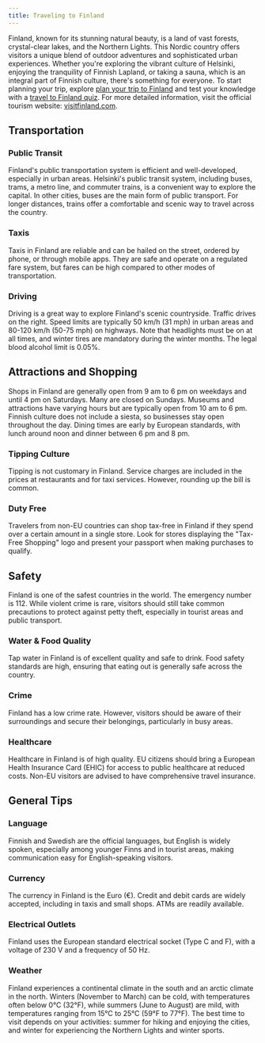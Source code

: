 ```yaml
---
title: Traveling to Finland
---
```


Finland, known for its stunning natural beauty, is a land of vast forests, crystal-clear lakes, and the Northern Lights. This Nordic country offers visitors a unique blend of outdoor adventures and sophisticated urban experiences. Whether you're exploring the vibrant culture of Helsinki, enjoying the tranquility of Finnish Lapland, or taking a sauna, which is an integral part of Finnish culture, there's something for everyone. To start planning your trip, explore [plan your trip to Finland](https://maps.tripomatic.com) and test your knowledge with a [travel to Finland quiz](https://faabul.com/en/l/Finland-Fun-Facts). For more detailed information, visit the official tourism website: [visitfinland.com](https://www.visitfinland.com/).

## Transportation

### Public Transit
Finland's public transportation system is efficient and well-developed, especially in urban areas. Helsinki's public transit system, including buses, trams, a metro line, and commuter trains, is a convenient way to explore the capital. In other cities, buses are the main form of public transport. For longer distances, trains offer a comfortable and scenic way to travel across the country.

### Taxis
Taxis in Finland are reliable and can be hailed on the street, ordered by phone, or through mobile apps. They are safe and operate on a regulated fare system, but fares can be high compared to other modes of transportation.

### Driving
Driving is a great way to explore Finland's scenic countryside. Traffic drives on the right. Speed limits are typically 50 km/h (31 mph) in urban areas and 80-120 km/h (50-75 mph) on highways. Note that headlights must be on at all times, and winter tires are mandatory during the winter months. The legal blood alcohol limit is 0.05%.

## Attractions and Shopping
Shops in Finland are generally open from 9 am to 6 pm on weekdays and until 4 pm on Saturdays. Many are closed on Sundays. Museums and attractions have varying hours but are typically open from 10 am to 6 pm. Finnish culture does not include a siesta, so businesses stay open throughout the day. Dining times are early by European standards, with lunch around noon and dinner between 6 pm and 8 pm.

### Tipping Culture
Tipping is not customary in Finland. Service charges are included in the prices at restaurants and for taxi services. However, rounding up the bill is common.

### Duty Free
Travelers from non-EU countries can shop tax-free in Finland if they spend over a certain amount in a single store. Look for stores displaying the "Tax-Free Shopping" logo and present your passport when making purchases to qualify.

## Safety
Finland is one of the safest countries in the world. The emergency number is 112. While violent crime is rare, visitors should still take common precautions to protect against petty theft, especially in tourist areas and public transport.

### Water & Food Quality
Tap water in Finland is of excellent quality and safe to drink. Food safety standards are high, ensuring that eating out is generally safe across the country.

### Crime
Finland has a low crime rate. However, visitors should be aware of their surroundings and secure their belongings, particularly in busy areas.

### Healthcare
Healthcare in Finland is of high quality. EU citizens should bring a European Health Insurance Card (EHIC) for access to public healthcare at reduced costs. Non-EU visitors are advised to have comprehensive travel insurance.

## General Tips

### Language
Finnish and Swedish are the official languages, but English is widely spoken, especially among younger Finns and in tourist areas, making communication easy for English-speaking visitors.

### Currency
The currency in Finland is the Euro (€). Credit and debit cards are widely accepted, including in taxis and small shops. ATMs are readily available.

### Electrical Outlets
Finland uses the European standard electrical socket (Type C and F), with a voltage of 230 V and a frequency of 50 Hz.

### Weather
Finland experiences a continental climate in the south and an arctic climate in the north. Winters (November to March) can be cold, with temperatures often below 0°C (32°F), while summers (June to August) are mild, with temperatures ranging from 15°C to 25°C (59°F to 77°F). The best time to visit depends on your activities: summer for hiking and enjoying the cities, and winter for experiencing the Northern Lights and winter sports.
